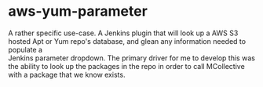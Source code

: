 # aws-yum-parameter
A rather specific use-case. A Jenkins plugin that will look up a AWS S3 hosted Apt or Yum repo's database, and glean any information needed to populate a  
Jenkins parameter dropdown. The primary driver for me to develop this was the ability to look up the packages in the repo in order to call MCollective with a 
package that we know exists.
